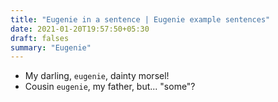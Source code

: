 ```yaml
---
title: "Eugenie in a sentence | Eugenie example sentences"
date: 2021-01-20T19:57:50+05:30
draft: falses
summary: "Eugenie"
---
```

- My darling, `eugenie`, dainty morsel!
- Cousin `eugenie`, my father, but... "some"?
                 
